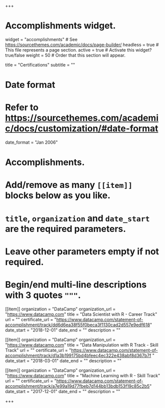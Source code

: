 +++
# Accomplishments widget.
widget = "accomplishments"  # See https://sourcethemes.com/academic/docs/page-builder/
headless = true  # This file represents a page section.
active = true  # Activate this widget? true/false
weight = 50  # Order that this section will appear.

title = "Certifications"
subtitle = ""

# Date format
#   Refer to https://sourcethemes.com/academic/docs/customization/#date-format
date_format = "Jan 2006"

# Accomplishments.
#   Add/remove as many `[[item]]` blocks below as you like.
#   `title`, `organization` and `date_start` are the required parameters.
#   Leave other parameters empty if not required.
#   Begin/end multi-line descriptions with 3 quotes `"""`.

[[item]]
  organization = "DataCamp"
  organization_url = "https://www.datacamp.com"
  title = "Data Scientist with R - Career Track"
  url = ""
  certificate_url = "https://www.datacamp.com/statement-of-accomplishment/track/dd6d6ea38f55f0beca3f1130cad2d557e9edf618"
  date_start = "2018-12-01"
  date_end = ""
  description = ""
  
[[item]]
  organization = "DataCamp"
  organization_url = "https://www.datacamp.com"
  title = "Data Manipulation with R Track - Skill Track"
  url = ""
  certificate_url = "https://www.datacamp.com/statement-of-accomplishment/track/d1a3b199175bd4bfeec4ec322e438abf8d367b7f  "
  date_start = "2018-03-01"
  date_end = ""
  description = ""
  
[[item]]
  organization = "DataCamp"
  organization_url = "https://www.datacamp.com"
  title = "Machine Learning with R - Skill Track"
  url = ""
  certificate_url = "https://www.datacamp.com/statement-of-accomplishment/track/a7e99a19d77fbeb7d144bb13bdb153f19c85c2b5"
  date_start = "2017-12-01"
  date_end = ""
  description = ""

+++
